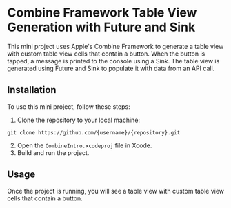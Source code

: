 <h1><strong>Combine Framework Table View Generation with Future and Sink</strong></h1>
<p>This mini project uses Apple's Combine Framework to generate a table view with custom table view cells that contain a button. When the button is tapped, a message is printed to the console using a Sink. The table view is generated using Future and Sink to populate it with data from an API call.</p>
<h2><strong>Installation</strong></h2>
<p>To use this mini project, follow these steps:</p>
<ol>
<li>Clone the repository to your local machine:</li>
</ol>
<pre><code>git clone https://github.com/{username}/{repository}.git
</code></pre>
<ol start="2">
<li>Open the <code>CombineIntro.xcodeproj</code> file in Xcode.</li>
<li>Build and run the project.</li>
</ol>
<h2><strong>Usage</strong></h2>
<p>Once the project is running, you will see a table view with custom table view cells that contain a button.</p>
